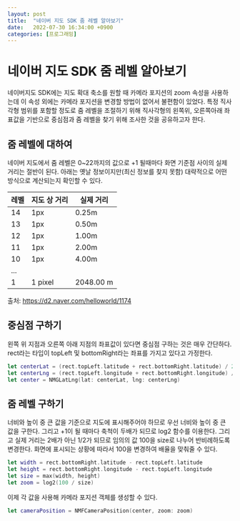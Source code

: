 ```yaml
---
layout: post
title:  "네이버 지도 SDK 줌 레벨 알아보기"
date:   2022-07-30 16:34:00 +0900
categories: [프로그래밍]
---
```


# 네이버 지도 SDK 줌 레벨 알아보기

네이버지도 SDK에는 지도 확대 축소를 원할 때 카메라 포지션의 zoom 속성을 사용하는데 이 속성 외에는 카메라 포지션을 변경할 방법이 없어서 불편함이 있었다. 특정 직사각형 범위를 포함할 정도로 줌 레벨을 조절하기 위해 직사각형의 왼쪽위, 오른쪽아래 좌표값을 기반으로 중심점과 줌 레벨을 찾기 위해 조사한 것을 공유하고자 한다.

## 줌 레벨에 대하여

네이버 지도에서 줌 레벨은 0~22까지의 값으로 +1 될때마다 화면 기준점 사이의 실제 거리는 절반이 된다. 아래는 옛날 정보이지만(최신 정보를 찾지 못함) 대략적으로 어떤 방식으로 계산되는지 확인할 수 있다.

| 레벨 | 지도 상 거리 | 실제 거리 |
| ---- | ------------ | --------- |
| 14   | 1px          | 0.25m     |
| 13   | 1px          | 0.50m     |
| 12   | 1px          | 1.00m     |
| 11   | 1px          | 2.00m     |
| 10   | 1px          | 4.00m     |
| ...  |              |           |
| 1    | 1 pixel      | 2048.00 m |

출처: https://d2.naver.com/helloworld/1174

## 중심점 구하기

왼쪽 위 지점과 오른쪽 아래 지점의 좌표값이 있다면 중심점 구하는 것은 매우 간단하다. rect라는 타입이 topLeft 및 bottomRight라는 좌표를 가지고 있다고 가정한다.

```swift
let centerLat = (rect.topLeft.latitude + rect.bottomRight.latitude) / 2
let centerLng = (rect.topLeft.longitude + rect.bottomRight.longitude) / 2
let center = NMGLatLng(lat: centerLat, lng: centerLng)
```

## 줌 레벨 구하기

너비와 높이 중 큰 값을 기준으로 지도에 표시해주어야 하므로 우선 너비와 높이 중 큰 값을 구한다. 그리고 +1이 될 때마다 축척이 두배가 되므로 log2 함수를 이용한다. 그리고 실제 거리는 2배가 아닌 1/2가 되므로 임의의 값 100을 size로 나누어 반비례하도록 변경한다. 화면에 표시되는 상황에 따라서 100을 변경하여 배율을 맞춰줄 수 있다.

```swift
let width = rect.bottomRight.latitude - rect.topLeft.latitude
let height = rect.bottomRight.longitude - rect.topLeft.longitude
let size = max(width, height)
let zoom = log2(100 / size)
```

이제 각 값을 사용해 카메라 포지션 객체를 생성할 수 있다.

```swift
let cameraPosition = NMFCameraPosition(center, zoom: zoom)
```